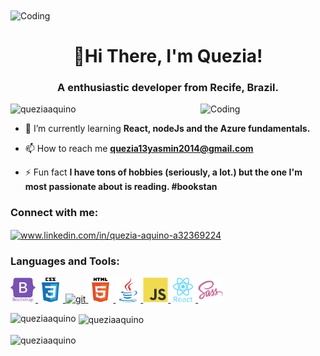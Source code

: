 <img align="center" alt="Coding" width="1000" height="400" src="https://media3.giphy.com/media/hpXdHPfFI5wTABdDx9/giphy.gif?cid=ecf05e476uvgbanuuoa85gbli29l7leaijz5xlepepxc6zsd&rid=giphy.gif&ct=g">
<h1 align="center">👋Hi There, I'm Quezia!</h1>
<h3 align="center">A enthusiastic developer from Recife, Brazil.</h3>
<img align="right" alt="Coding" width="200" src="https://media2.giphy.com/media/scZPhLqaVOM1qG4lT9/giphy.gif?cid=ecf05e47bcsz6kn923clo4tv83konms2r7w80haq6ghluclm&rid=giphy.gif&ct=g">
<p align="left"> <img src="https://komarev.com/ghpvc/?username=queziaaquino&label=Profile%20views&color=0e75b6&style=flat" alt="queziaaquino" /> </p>



- 🌱 I’m currently learning **React, nodeJs and the Azure fundamentals.**

- 📫 How to reach me **quezia13yasmin2014@gmail.com**

- ⚡ Fun fact **I have tons of hobbies (seriously, a lot.) but the one I'm most passionate about is reading. #bookstan**

<h3 align="left">Connect with me:</h3>
<p align="left">
<a href="https://linkedin.com/in/www.linkedin.com/in/quezia-aquino-a32369224" target="blank"><img align="center" src="https://raw.githubusercontent.com/rahuldkjain/github-profile-readme-generator/master/src/images/icons/Social/linked-in-alt.svg" alt="www.linkedin.com/in/quezia-aquino-a32369224" height="30" width="40" /></a>
</p>

<h3 align="left">Languages and Tools:</h3>
<p align="left"> <a href="https://getbootstrap.com" target="_blank" rel="noreferrer"> <img src="https://raw.githubusercontent.com/devicons/devicon/master/icons/bootstrap/bootstrap-plain-wordmark.svg" alt="bootstrap" width="40" height="40"/> </a> <a href="https://www.w3schools.com/css/" target="_blank" rel="noreferrer"> <img src="https://raw.githubusercontent.com/devicons/devicon/master/icons/css3/css3-original-wordmark.svg" alt="css3" width="40" height="40"/> </a> <a href="https://git-scm.com/" target="_blank" rel="noreferrer"> <img src="https://www.vectorlogo.zone/logos/git-scm/git-scm-icon.svg" alt="git" width="40" height="40"/> </a> <a href="https://www.w3.org/html/" target="_blank" rel="noreferrer"> <img src="https://raw.githubusercontent.com/devicons/devicon/master/icons/html5/html5-original-wordmark.svg" alt="html5" width="40" height="40"/> </a> <a href="https://www.java.com" target="_blank" rel="noreferrer"> <img src="https://raw.githubusercontent.com/devicons/devicon/master/icons/java/java-original.svg" alt="java" width="40" height="40"/> </a> <a href="https://developer.mozilla.org/en-US/docs/Web/JavaScript" target="_blank" rel="noreferrer"> <img src="https://raw.githubusercontent.com/devicons/devicon/master/icons/javascript/javascript-original.svg" alt="javascript" width="40" height="40"/> </a> <a href="https://reactjs.org/" target="_blank" rel="noreferrer"> <img src="https://raw.githubusercontent.com/devicons/devicon/master/icons/react/react-original-wordmark.svg" alt="react" width="40" height="40"/> </a> <a href="https://sass-lang.com" target="_blank" rel="noreferrer"> <img src="https://raw.githubusercontent.com/devicons/devicon/master/icons/sass/sass-original.svg" alt="sass" width="40" height="40"/> </a> </p>

<p><img align="left" src="https://github-readme-stats.vercel.app/api/top-langs?username=queziaaquino&show_icons=true&locale=en&layout=compact" alt="queziaaquino" /></p>

<p>&nbsp;<img align="center" src="https://github-readme-stats.vercel.app/api?username=queziaaquino&show_icons=true&locale=en" alt="queziaaquino" /></p>

<p><img align="center" src="https://github-readme-streak-stats.herokuapp.com/?user=queziaaquino&" alt="queziaaquino" /></p>
